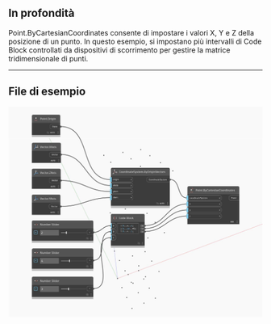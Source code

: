 ## In profondità
Point.ByCartesianCoordinates consente di impostare i valori X, Y e Z della posizione di un punto. In questo esempio, si impostano più intervalli di Code Block controllati da dispositivi di scorrimento per gestire la matrice tridimensionale di punti.
___
## File di esempio

![ByCartesianCoordinates](./Autodesk.DesignScript.Geometry.Point.ByCartesianCoordinates_img.jpg)

